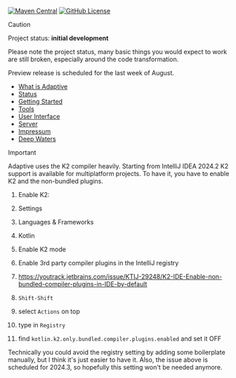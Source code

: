 [![Maven Central](https://img.shields.io/maven-central/v/fun.adaptive/adaptive-core)](https://mvnrepository.com/artifact/fun.adaptive/adaptive-core)
[![GitHub License](https://img.shields.io/badge/license-Apache%20License%202.0-blue.svg?style=flat)](http://www.apache.org/licenses/LICENSE-2.0)

> [!CAUTION]
>
> Project status: **initial development**
>
> Please note the project status, many basic things you would expect to work are still
> broken, especially around the code transformation.
>
> Preview release is scheduled for the last week of August.
>

* [What is Adaptive](./doc/what-is-adaptive.md)
* [Status](./doc/status.md)
* [Getting Started](./doc/getting-started.md)
* [Tools](./doc/tools.md)
* [User Interface](./doc/ui/README.md)
* [Server](./doc/server/README.md)
* [Impressum](./doc/impressum.md)
* [Deep Waters](./doc/internals)

> [!IMPORTANT]
> 
> Adaptive uses the K2 compiler heavily. Starting from IntelliJ IDEA 2024.2 K2 support is available for multiplatform
> projects. To have it, you have to enable K2 and the non-bundled plugins.
>
> 1. Enable K2:
>   1. Settings
>   2. Languages & Frameworks
>   3. Kotlin
>   4. Enable K2 mode
>
> 2. Enable 3rd party compiler plugins in the IntelliJ registry
>   1. https://youtrack.jetbrains.com/issue/KTIJ-29248/K2-IDE-Enable-non-bundled-compiler-plugins-in-IDE-by-default
>   2. `Shift-Shift` 
>   3. select `Actions` on top
>   4. type in `Registry`
>   5. find `kotlin.k2.only.bundled.compiler.plugins.enabled` and set it OFF
> 
> Technically you could avoid the registry setting by adding some boilerplate manually, but I think it's just
> easier to have it. Also, the issue above is scheduled for 2024.3, so hopefully this setting won't be needed
> anymore.
>